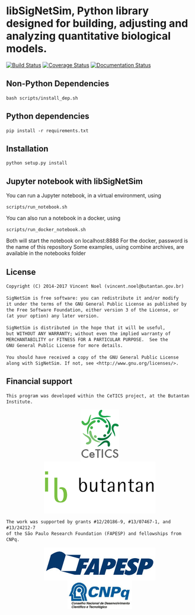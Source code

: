 # libSigNetSim, Python library designed for building, adjusting and analyzing quantitative biological models.
[![Build Status](https://travis-ci.org/vincent-noel/libSigNetSim.svg?branch=master)](https://travis-ci.org/vincent-noel/libSigNetSim)
[![Coverage Status](https://coveralls.io/repos/github/vincent-noel/libSigNetSim/badge.svg?branch=master)](https://coveralls.io/github/vincent-noel/libSigNetSim?branch=master)
[![Documentation Status](https://readthedocs.org/projects/libsignetsim/badge/?version=master)](http://libsignetsim.readthedocs.io/en/latest/?badge=master)



## Non-Python Dependencies

    bash scripts/install_dep.sh



## Python dependencies

	pip install -r requirements.txt



## Installation

	python setup.py install



## Jupyter notebook with libSigNetSim

You can run a Jupyter notebook, in a virtual environment, using

	scripts/run_notebook.sh

You can also run a notebook in a docker, using

	scripts/run_docker_notebook.sh

Both will start the notebook on localhost:8888
For the docker, password is the name of this repository
Some examples, using combine archives, are available in the notebooks folder

## License
	Copyright (C) 2014-2017 Vincent Noel (vincent.noel@butantan.gov.br)

	SigNetSim is free software: you can redistribute it and/or modify
	it under the terms of the GNU General Public License as published by
	the Free Software Foundation, either version 3 of the License, or
	(at your option) any later version.

	SigNetSim is distributed in the hope that it will be useful,
	but WITHOUT ANY WARRANTY; without even the implied warranty of
	MERCHANTABILITY or FITNESS FOR A PARTICULAR PURPOSE.  See the
	GNU General Public License for more details.

	You should have received a copy of the GNU General Public License
	along with SigNetSim. If not, see <http://www.gnu.org/licenses/>.

## Financial support

	This program was developed within the CeTICS project, at the Butantan Institute.

<p align="center">
	<a href="http://cetics.butantan.gov.br"><img src="docs/logos/cetics.png" align="middle" hspace="50"></a>
	<a href="http://www.butantan.gov.br"><img src="docs/logos/butantan.png" width="300" align="middle" hspace="50"></a>
</p>

	The work was supported by grants #12/20186-9, #13/07467-1, and #13/24212-7
	of the São Paulo Research Foundation (FAPESP) and fellowships from CNPq.


<p align="center">
	<a href="http://www.fapesp.br"><img src="docs/logos/FAPESP.jpg" width="300" align="middle" hspace="50"></a>
	<a href="http://cnpq.br"><img src="docs/logos/CNPq.jpg" width="175" align="middle" hspace="50"></a>
</p>